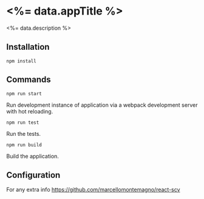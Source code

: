 # <%= data.appTitle %>

<%= data.description %>

## Installation

`npm install`

## Commands

`npm run start`

Run development instance of application via a webpack development server with hot reloading.

`npm run test`

Run the tests.

`npm run build`

Build the application.

## Configuration

For any extra info https://github.com/marcellomontemagno/react-scv
